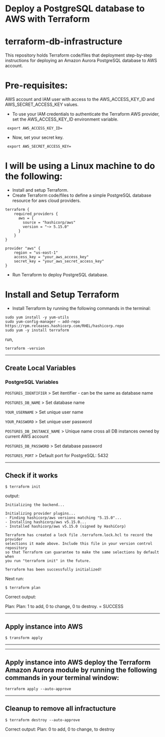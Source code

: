 # Deploy a PostgreSQL database to AWS with Terraform

# terraform-db-infrastructure
This repository holds Terraform code/files that deployment step-by-step instructions for deploying an Amazon Aurora PostgreSQL database to AWS account.

# Pre-requisites:
AWS account and IAM user with access to the AWS_ACCESS_KEY_ID and AWS_SECRET_ACCESS_KEY values. 

- To use your IAM credentials to authenticate the Terraform AWS provider, set the AWS_ACCESS_KEY_ID environment variable.
```
 export AWS_ACCESS_KEY_ID=
```

- Now, set your secret key.
```
 export AWS_SECRET_ACCESS_KEY=
```

# I will be using a Linux machine to do the following:

- Install and setup Terraform.
- Create Terraform code/files to define a simple PostgreSQL database resource for aws cloud providers.
```
terraform {
    required_providers {
      aws = {
        source = "hashicorp/aws"
        version = "~> 5.15.0"
      }
    }
}

provider "aws" {
    region = "us-east-1"
    access_key = "your_aws_access_key"
    secret_key = "your_aws_secret_access_key"
}
```

- Run Terraform to deploy PostgreSQL database.

# Install and Setup Terraform

- Install Terraform by running the following commands in the terminal:
```
sudo yum install -y yum-utils
sudo yum-config-manager — add-repo https://rpm.releases.hashicorp.com/RHEL/hashicorp.repo
sudo yum -y install terraform
```

run, 
```
terraform -version
```

---

## Create Local Variables

### PostgreSQL Variables

`POSTGRES_IDENTIFIER` > Set itentifier - can be the same as database name

`POSTGRES_DB_NAME` > Set database name

`YOUR_USERNAME` > Set unique user name

`YOUR_PASSWORD` > Set unique user password

`POSTGRES_DB_INSTANCE_NAME` > Unique name cross all DB instances owned by current AWS account

`POSTGRES_DB_PASSWORD` > Set database password

`POSTGRES_PORT` > Default port for PostgreSQL: 5432

---

## Check if it works

```
$ terraform init
```
output:
```
Initializing the backend...

Initializing provider plugins...
- Finding hashicorp/aws versions matching "5.15.0"...
- Installing hashicorp/aws v5.15.0...
- Installed hashicorp/aws v5.15.0 (signed by HashiCorp)

Terraform has created a lock file .terraform.lock.hcl to record the provider
selections it made above. Include this file in your version control repository
so that Terraform can guarantee to make the same selections by default when
you run "terraform init" in the future.

Terraform has been successfully initialized!
```
Next run:

```
$ terraform plan
```

Correct output:

Plan: Plan: 1 to add, 0 to change, 0 to destroy. = SUCCESS

---

## Apply instance into AWS

```
$ transform apply
```

---

---

## Apply instance into AWS deploy the Terraform Amazon Aurora module by running the following commands in your terminal window:

```
terraform apply --auto-approve
```

---

## Cleanup to remove all infractucture

```
$ terraform destroy --auto-approve
```

Correct output:
Plan: 0 to add, 0 to change, <number-of-resources> to destroy
